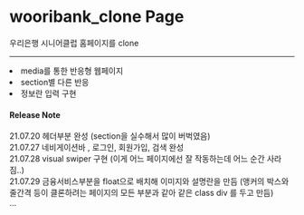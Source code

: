 # wooribank_clone Page

우리은행 시니어클럽 홈페이지를 clone
<hr/>
<li> media를 통한 반응형 웹페이지</li>
<li> section별 다른 반응</li>
<li> 정보란 입력 구현

<h4> Release Note </h4>
21.07.20 헤더부분 완성 (section을 실수해서 많이 버벅였음) <br/>
21.07.27 네비게이션바 , 로그인, 회원가입, 검색 완성 <br/>
21.07.28 visual swiper 구현 (이게 어느 페이지에선 잘 작동하는데 어느 순간 사라짐..)<br/>
21.07.29 금융서비스부분을 float으로 배치해 이미지와 설명란을 만듬 (앵커의 박스와 줄간격 등이 클론하려는 페이지의 모든 부분과 같아 같은 class div 를 두고 만듬) <br/>
...
